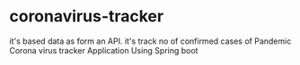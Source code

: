 # coronavirus-tracker
it's based data as form an API. it's track no of confirmed cases of Pandemic Corona virus tracker Application Using Spring boot
